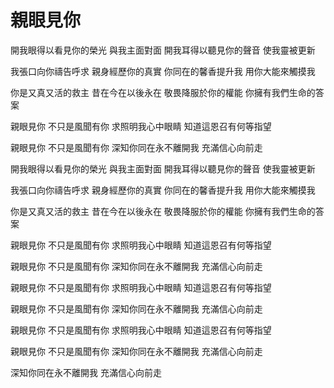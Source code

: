 # 親眼見你

開我眼得以看見你的榮光
與我主面對面
開我耳得以聽見你的聲音
使我靈被更新

我張口向你禱告呼求
親身經歷你的真實
你同在的馨香提升我
用你大能來觸摸我

你是又真又活的救主
昔在今在以後永在
敬畏降服於你的權能
你擁有我們生命的答案

親眼見你
不只是風聞有你
求照明我心中眼睛
知道這恩召有何等指望

親眼見你
不只是風聞有你
深知你同在永不離開我
充滿信心向前走

開我眼得以看見你的榮光
與我主面對面
開我耳得以聽見你的聲音
使我靈被更新

我張口向你禱告呼求
親身經歷你的真實
你同在的馨香提升我
用你大能來觸摸我

你是又真又活的救主
昔在今在以後永在
敬畏降服於你的權能
你擁有我們生命的答案

親眼見你
不只是風聞有你
求照明我心中眼睛
知道這恩召有何等指望

親眼見你
不只是風聞有你
深知你同在永不離開我
充滿信心向前走

親眼見你
不只是風聞有你
求照明我心中眼睛
知道這恩召有何等指望

親眼見你
不只是風聞有你
深知你同在永不離開我
充滿信心向前走

親眼見你
不只是風聞有你
求照明我心中眼睛
知道這恩召有何等指望

親眼見你
不只是風聞有你
深知你同在永不離開我
充滿信心向前走

深知你同在永不離開我
充滿信心向前走
